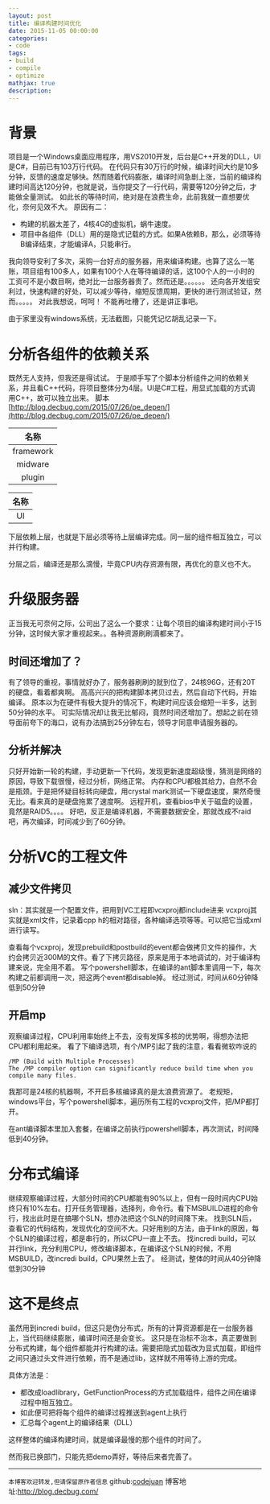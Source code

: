 ```yaml
---
layout: post
title: 编译构建时间优化
date: 2015-11-05 00:00:00
categories:
- code
tags: 
- build
- compile
- optimize
mathjax: true
description: 
---
```



# 背景

项目是一个Windows桌面应用程序，用VS2010开发，后台是C++开发的DLL，UI是C#，目前已有103万行代码。
在代码只有30万行的时候，编译时间大约是10多分钟，反馈的速度足够快。然而随着代码膨胀，编译时间急剧上涨，当前的编译构建时间高达120分钟，也就是说，当你提交了一行代码，需要等120分钟之后，才能做全量测试。
如此长的等待时间，绝对是在浪费生命，此前我就一直想要优化，奈何见效不大。
原因有二：
- 构建的机器太差了，4核4G的虚拟机，蜗牛速度。
- 项目中各组件（DLL）用的是隐式记载的方式。如果A依赖B，那么，必须等待B编译结束，才能编译A，只能串行。

我向领导安利了多次，采购一台好点的服务器，用来编译构建。也算了这么一笔账，项目组有100多人，如果有100个人在等待编译的话，这100个人的一小时的工资可不是小数目啊，绝对比一台服务器贵了。然而还是。。。。。。
还向各开发组安利过，快速构建的好处，可以减少等待，缩短反馈周期，更快的进行测试验证，然而。。。。。
对此我想说，呵呵！
不能再吐槽了，还是讲正事吧。

由于家里没有windows系统，无法截图，只能凭记忆胡乱记录一下。
<!--more-->

# 分析各组件的依赖关系
既然无人支持，但我还是得试试。
于是顺手写了个脚本分析组件之间的依赖关系，并且看C++代码，将项目整体分为4层。UI是C#工程，用显式加载的方式调用C++，故可以独立出来。
脚本[http://blog.decbug.com/2015/07/26/pe_depen/](http://blog.decbug.com/2015/07/26/pe_depen/)

|名称|
|:----:|
|framework|
|midware|
|plugin|



|名称|
|:----:|
|UI|

下层依赖上层，也就是下层必须等待上层编译完成。同一层的组件相互独立，可以并行构建。

分层之后，编译还是那么滴慢，毕竟CPU内存资源有限，再优化的意义也不大。


# 升级服务器
正当我无可奈何之际，公司出了这么一个要求：让每个项目的编译构建时间小于15分钟，这时候大家才重视起来。。各种资源刷刷滴都来了。

## 时间还增加了？

有了领导的重视，事情就好办了，服务器刷刷的就到位了，24核96G，还有20T的硬盘，看着都爽啊。
高高兴兴的把构建脚本拷贝过去，然后自动下代码，开始编译。
原本以为在硬件有极大提升的情况下，构建时间应该会缩短一半多，达到50分钟的水平。
可实际情况却让我无比郁闷，竟然时间还增加了。想起之前在领导面前夸下的海口，说有办法搞到25分钟左右，领导才同意申请服务器的。

## 分析并解决
只好开始新一轮的构建，手动更新一下代码，发现更新速度超级慢，猜测是网络的原因，导致下载很慢，经过分析，网络正常。
内存和CPU都极其给力，自然不会是瓶颈。于是把怀疑目标转向硬盘，用crystal mark测试一下硬盘速度，果然奇慢无比。看来真的是硬盘拖累了速度啊。
远程开机，查看bios中关于磁盘的设置，竟然是RAID5。。。。
好吧，反正是编译机器，不需要数据安全，那就改成不raid吧，再次编译，时间减少到了60分钟。

# 分析VC的工程文件

## 减少文件拷贝
sln：其实就是一个配置文件，把用到VC工程即vcxproj都include进来
vcxproj其实就是xml文件，记录着cpp h的相对路径，各种编译选项等等。可以把它当成xml进行读写。

查看每个vcxproj，发现prebuild和postbuild的event都会做拷贝文件的操作，大约会拷贝近300M的文件。看了下拷贝路径，原来是用于本地调试的，对于编译构建来说，完全用不着。
写个powershell脚本，在编译的ant脚本里调用一下，每次构建之前都调用一次，把这两个event都disable掉。
经过测试，时间从60分钟降低到50分钟

## 开启mp
观察编译过程，CPU利用率始终上不去，没有发挥多核的优势啊，得想办法把CPU都利用起来。
看了下编译选项，有个/MP引起了我的注意，看看微软咋说的
```
/MP (Build with Multiple Processes)
The /MP compiler option can significantly reduce build time when you compile many files.
```
我那可是24核的机器啊，不开启多核编译真的是太浪费资源了。
老规矩，windows平台，写个powershell脚本，遍历所有工程的vcxproj文件，把/MP都打开。

在ant编译脚本里加入套餐，在编译之前执行powershell脚本，再次测试，时间降低到40分钟。

# 分布式编译
继续观察编译过程，大部分时间的CPU都能有90%以上，但有一段时间内CPU始终只有10%左右。打开任务管理器，选择列，命令行。看下MSBUILD进程的命令行，找出此时是在搞哪个SLN，想办法把这个SLN的时间降下来。
找到SLN后，查看它的代码结构，发现优化的空间不大。只好用别的方法，由于link的原因，每个SLN的编译过程，都是串行的，所以CPU一直上不去。
找incredi build，可以并行link，充分利用CPU，修改编译脚本，在编译这个SLN的时候，不用MSBUILD，改incredi build，CPU果然上去了。
经测试，整体的时间从40分钟降低到30分钟

# 这不是终点
虽然用到incredi build，但这只是伪分布式，所有的计算资源都是在一台服务器上，当代码继续膨胀，编译时间还是会变长。
这只是在治标不治本，真正要做到分布式构建，每个组件都能并行构建的话。需要把隐式加载改为显式加载，即组件之间只通过头文件进行依赖，而不是通过lib，这样就不用等待上游的完成。

具体方法是：
- 都改成loadlibrary，GetFunctionProcess的方式加载组件，组件之间在编译过程中相互独立。
- 如此便可把将每个组件的编译过程推送到agent上执行
- 汇总每个agent上的编译结果（DLL）

这样整体的编译构建时间，就是编译最慢的那个组件的时间了。

然而我已换部门，只能先把demo弄好，等待后来者完善了。

-----------------------

`本博客欢迎转发,但请保留原作者信息`
github:[codejuan](https://github.com/CodeJuan)
博客地址:http://blog.decbug.com/
